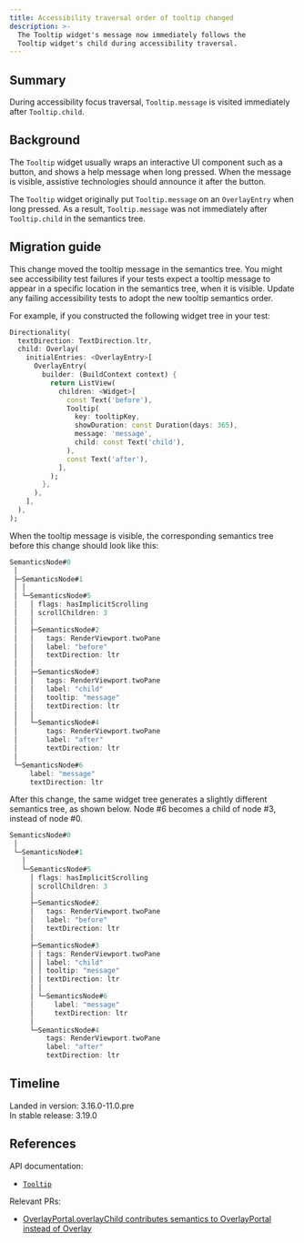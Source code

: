 ```yaml
---
title: Accessibility traversal order of tooltip changed
description: >-
  The Tooltip widget's message now immediately follows the
  Tooltip widget's child during accessibility traversal.
---
```


## Summary

During accessibility focus traversal, `Tooltip.message` is
visited immediately after `Tooltip.child`.

## Background

The `Tooltip` widget usually wraps an interactive UI component such as a button,
and shows a help message when long pressed.
When the message is visible, assistive technologies should announce it after
the button.

The `Tooltip` widget originally put `Tooltip.message` on
an `OverlayEntry` when long pressed.
As a result, `Tooltip.message` was not immediately after
`Tooltip.child` in the semantics tree.

## Migration guide

This change moved the tooltip message in the semantics tree.
You might see accessibility test failures if
your tests expect a tooltip message to appear in a
specific location in the semantics tree, when it is visible.
Update any failing accessibility tests to adopt the new tooltip semantics order.

For example, if you constructed the following widget tree in your test:

```dart
Directionality(
  textDirection: TextDirection.ltr,
  child: Overlay(
    initialEntries: <OverlayEntry>[
      OverlayEntry(
        builder: (BuildContext context) {
          return ListView(
            children: <Widget>[
              const Text('before'),
              Tooltip(
                key: tooltipKey,
                showDuration: const Duration(days: 365),
                message: 'message',
                child: const Text('child'),
              ),
              const Text('after'),
            ],
          );
        },
      ),
    ],
  ),
);
```

When the tooltip message is visible, the corresponding semantics tree before
this change should look like this:

```dart
SemanticsNode#0
 │
 ├─SemanticsNode#1
 │ │
 │ └─SemanticsNode#5
 │   │ flags: hasImplicitScrolling
 │   │ scrollChildren: 3
 │   │
 │   ├─SemanticsNode#2
 │   │   tags: RenderViewport.twoPane
 │   │   label: "before"
 │   │   textDirection: ltr
 │   │
 │   ├─SemanticsNode#3
 │   │   tags: RenderViewport.twoPane
 │   │   label: "child"
 │   │   tooltip: "message"
 │   │   textDirection: ltr
 │   │
 │   └─SemanticsNode#4
 │       tags: RenderViewport.twoPane
 │       label: "after"
 │       textDirection: ltr
 │
 └─SemanticsNode#6
     label: "message"
     textDirection: ltr
```

After this change, the same widget tree generates a
slightly different semantics tree, as shown below.
Node #6 becomes a child of node #3, instead of node #0.

```dart
SemanticsNode#0
 │
 └─SemanticsNode#1
   │
   └─SemanticsNode#5
     │ flags: hasImplicitScrolling
     │ scrollChildren: 3
     │
     ├─SemanticsNode#2
     │   tags: RenderViewport.twoPane
     │   label: "before"
     │   textDirection: ltr
     │
     ├─SemanticsNode#3
     │ │ tags: RenderViewport.twoPane
     │ │ label: "child"
     │ │ tooltip: "message"
     │ │ textDirection: ltr
     │ │
     │ └─SemanticsNode#6
     │     label: "message"
     │     textDirection: ltr
     │
     └─SemanticsNode#4
         tags: RenderViewport.twoPane
         label: "after"
         textDirection: ltr
```

## Timeline

Landed in version: 3.16.0-11.0.pre<br>
In stable release: 3.19.0

## References

API documentation:

* [`Tooltip`][]

Relevant PRs:

* [OverlayPortal.overlayChild contributes semantics to OverlayPortal instead of Overlay][]

[`Tooltip`]: {{site.api}}/flutter/material/Tooltip-class.html
[OverlayPortal.overlayChild contributes semantics to OverlayPortal instead of Overlay]: {{site.repo.flutter}}/pull/134921
